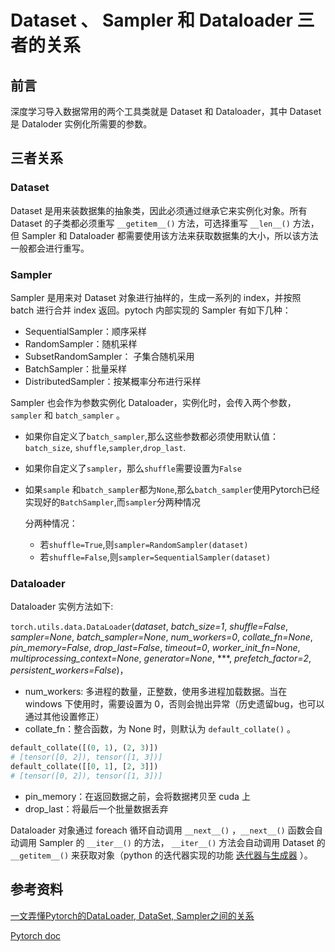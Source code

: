 # Dataset 、 Sampler 和 Dataloader 三者的关系


## 前言

深度学习导入数据常用的两个工具类就是 Dataset 和 Dataloader，其中 Dataset 是 Dataloder 实例化所需要的参数。

## 三者关系

### Dataset

Dataset 是用来装数据集的抽象类，因此必须通过继承它来实例化对象。所有 Dataset 的子类都必须重写 `__getitem__()` 方法，可选择重写 `__len__()` 方法，但 Sampler 和 Dataloader 都需要使用该方法来获取数据集的大小，所以该方法一般都会进行重写。

### Sampler

Sampler 是用来对 Dataset 对象进行抽样的，生成一系列的 index，并按照 batch 进行合并 index 返回。pytoch 内部实现的 Sampler 有如下几种：

- SequentialSampler：顺序采样
- RandomSampler：随机采样
- SubsetRandomSampler： 子集合随机采用
- BatchSampler：批量采样
- DistributedSampler：按某概率分布进行采样

Sampler 也会作为参数实例化 Dataloader，实例化时，会传入两个参数，`sampler` 和 `batch_sampler` 。

- 如果你自定义了`batch_sampler`,那么这些参数都必须使用默认值：`batch_size`, `shuffle`,`sampler`,`drop_last`.

- 如果你自定义了`sampler`，那么`shuffle`需要设置为`False`

- 如果`sample` 和`batch_sampler`都为`None`,那么`batch_sampler`使用Pytorch已经实现好的`BatchSampler`,而`sampler`分两种情况

  分两种情况：

  - 若`shuffle=True`,则`sampler=RandomSampler(dataset)`
  - 若`shuffle=False`,则`sampler=SequentialSampler(dataset)`

### Dataloader

 Dataloader 实例方法如下:

`torch.utils.data.DataLoader`(*dataset*, *batch_size=1*, *shuffle=False*, *sampler=None*, *batch_sampler=None*, *num_workers=0*, *collate_fn=None*, *pin_memory=False*, *drop_last=False*, *timeout=0*, *worker_init_fn=None*, *multiprocessing_context=None*, *generator=None*, ***, *prefetch_factor=2*, *persistent_workers=False*)，

- num_workers: 多进程的数量，正整数，使用多进程加载数据。当在 windows 下使用时，需要设置为 0，否则会抛出异常（历史遗留bug，也可以通过其他设置修正）
- collate_fn：整合函数，为 None 时，则默认为 `default_collate()` 。

```python
default_collate([(0, 1), (2, 3)])
# [tensor([0, 2]), tensor([1, 3])]
default_collate([[0, 1], [2, 3]])
# [tensor([0, 2]), tensor([1, 3])]
```

- pin_memory：在返回数据之前，会将数据拷贝至 cuda 上
- drop_last：将最后一个批量数据丢弃

Dataloader 对象通过 foreach 循环自动调用 `__next__()` ，`__next__()` 函数会自动调用 Sampler 的 `__iter__()` 的方法， `__iter__()` 方法会自动调用 Dataset 的 `__getitem__()` 来获取对象（python 的迭代器实现的功能 [迭代器与生成器](https://python3-cookbook.readthedocs.io/zh_CN/latest/chapters/p04_iterators_and_generators.html) ）。

## 参考资料

[一文弄懂Pytorch的DataLoader, DataSet, Sampler之间的关系](https://www.cnblogs.com/marsggbo/p/11308889.html)

[Pytorch doc](https://pytorch.org/docs/stable/data.html#torch.utils.data.DataLoader)

